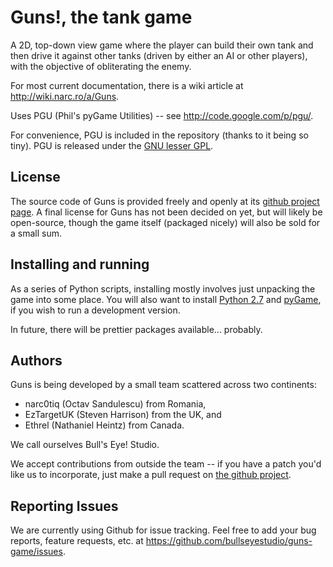 Guns!, the tank game
====================

A 2D, top-down view game where the player can build their own tank and then
drive it against other tanks (driven by either an AI or other players), with
the objective of obliterating the enemy.

For most current documentation, there is a wiki article at
<http://wiki.narc.ro/a/Guns>.

Uses PGU (Phil's pyGame Utilities) -- see <http://code.google.com/p/pgu/>.

For convenience, PGU is included in the repository (thanks to it being so
tiny). PGU is released under the [GNU lesser GPL][lgpl].

License
-------

The source code of Guns is provided freely and openly at its [github project page][origin].
A final license for Guns has not been decided on yet, but will likely be
open-source, though the game itself (packaged nicely) will also be sold for a
small sum.

Installing and running
----------------------

As a series of Python scripts, installing mostly involves just unpacking the
game into some place. You will also want to install [Python 2.7][py] and [pyGame][pygame],
if you wish to run a development version.

In future, there will be prettier packages available... probably.

Authors
-------

Guns is being developed by a small team scattered across two continents:

* narc0tiq (Octav Sandulescu) from Romania,
* EzTargetUK (Steven Harrison) from the UK, and
* Ethrel (Nathaniel Heintz) from Canada.

We call ourselves Bull's Eye! Studio.

We accept contributions from outside the team -- if you have a patch you'd like
us to incorporate, just make a pull request on [the github project][origin].

Reporting Issues
----------------

We are currently using Github for issue tracking. Feel free to add your bug
reports, feature requests, etc. at <https://github.com/bullseyestudio/guns-game/issues>.


[origin]: https://github.com/bullseyestudio/guns-game/
[py]: http://python.org/
[pygame]: http://pygame.org/
[lgpl]: http://www.gnu.org/licenses/lgpl.html